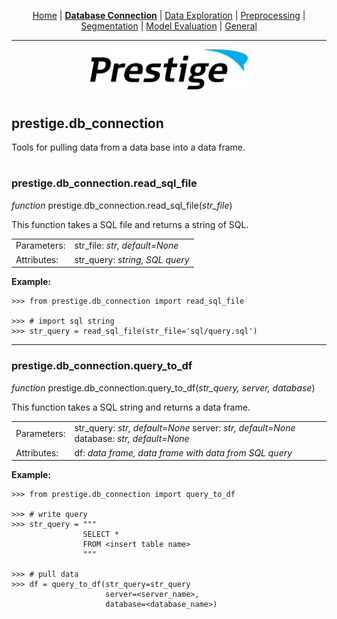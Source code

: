 <p align="center">
	<a href="../README.md">Home</a> | <b><a href="db_connection.md">Database Connection</a></b> | <a href="data_exploration.md">Data Exploration</a> | <a href="preprocessing.md">Preprocessing</a> | <a href="segmentation.md">Segmentation</a> | <a href="model_eval.md">Model Evaluation</a> | <a href="general.md">General</a>
</p>

---

<p align="center"><img src="../img/prestige_logo.png" alt="Prestige logo" width=50% height=50% /></p>

#

<a name="database connection"></a><h2>prestige.db_connection</h2>

<p>Tools for pulling data from a data base into a data frame.</p>

#

<h3>prestige.db_connection.read_sql_file</h3>

<p><i>function</i> prestige.db_connection.read_sql_file(<i>str_file</i>)</p>

<p>This function takes a SQL file and returns a string of SQL.</p>

<table>
	<tr>
		<td>Parameters:</td>
		<td>str_file: <i>str, default=None</i>
	</tr>
	<tr>
		<td>Attributes:</td>
		<td>str_query: <i>string, SQL query</i>
</table>

<p><b>Example:</b></p>

```
>>> from prestige.db_connection import read_sql_file

>>> # import sql string
>>> str_query = read_sql_file(str_file='sql/query.sql')
```

---

<h3>prestige.db_connection.query_to_df</h3>

<p><i>function</i> prestige.db_connection.query_to_df(<i>str_query, server, database</i>)</p>

<p>This function takes a SQL string and returns a data frame.</p>

<table>
	<tr>
		<td>Parameters:</td>
		<td>str_query: <i>str, default=None</i>
			server: <i>str, default=None</i>
			database: <i>str, default=None</i>
	</tr>
	<tr>
		<td>Attributes:</td>
		<td>df: <i>data frame, data frame with data from SQL query</i>
</table>

<p><b>Example:</b></p>

```
>>> from prestige.db_connection import query_to_df

>>> # write query
>>> str_query = """
                SELECT *
                FROM <insert table name>
                """

>>> # pull data
>>> df = query_to_df(str_query=str_query
                     server=<server_name>,
                     database=<database_name>)
```


